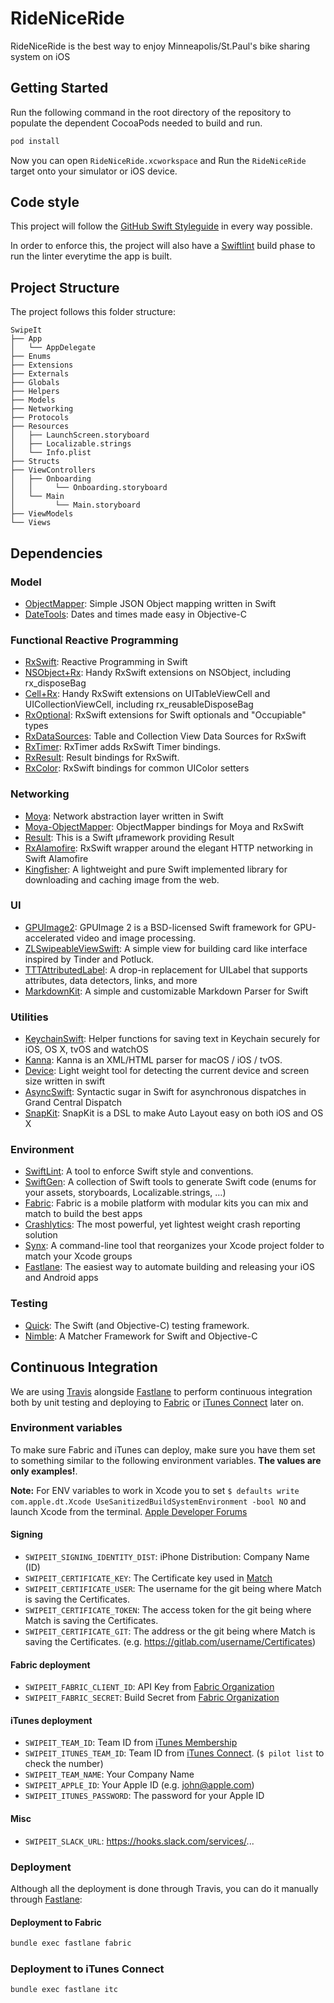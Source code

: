 # RideNiceRide
RideNiceRide is the best way to enjoy Minneapolis/St.Paul's bike sharing system on iOS


## Getting Started

Run the following command in the root directory of the repository to populate the dependent CocoaPods needed to build and run.
```bash
pod install
```
Now you can open `RideNiceRide.xcworkspace` and Run the `RideNiceRide` target onto your simulator or iOS device.

## Code style

This project will follow the [GitHub Swift Styleguide](https://github.com/github/swift-style-guide) in every way possible.

In order to enforce this, the project will also have a [Swiftlint](https://github.com/realm/SwiftLint) build phase to run the linter everytime the app is built.


## Project Structure

The project follows this folder structure:

```
SwipeIt
├── App
│   └── AppDelegate
├── Enums
├── Extensions
├── Externals
├── Globals
├── Helpers
├── Models
├── Networking
├── Protocols
├── Resources
│   ├── LaunchScreen.storyboard
│   ├── Localizable.strings
│   └── Info.plist
├── Structs
├── ViewControllers
│   ├── Onboarding
│   │     └── Onboarding.storyboard
│   └── Main
│         └── Main.storyboard
├── ViewModels
└── Views
```


## Dependencies

### Model

- [ObjectMapper](https://github.com/Hearst-DD/ObjectMapper): Simple JSON Object mapping written in Swift
- [DateTools](https://github.com/MatthewYork/DateTools): Dates and times made easy in Objective-C

### Functional Reactive Programming

- [RxSwift](https://github.com/ReactiveX/RxSwift): Reactive Programming in Swift
- [NSObject+Rx](https://github.com/RxSwiftCommunity/NSObject-Rx): Handy RxSwift extensions on NSObject, including rx_disposeBag
- [Cell+Rx](https://github.com/ivanbruel/Cell-Rx): Handy RxSwift extensions on UITableViewCell and UICollectionViewCell, including rx_reusableDisposeBag
- [RxOptional](https://github.com/RxSwiftCommunity/RxOptional): RxSwift extensions for Swift optionals and "Occupiable" types
- [RxDataSources](https://github.com/RxSwiftCommunity/RxDataSources): Table and Collection View Data Sources for RxSwift
- [RxTimer](https://github.com/ivanbruel/RxTimer): RxTimer adds RxSwift Timer bindings.
- [RxResult](https://github.com/ivanbruel/RxResult): Result bindings for RxSwift.
- [RxColor](https://github.com/ivanbruel/RxColor): RxSwift bindings for common UIColor setters

### Networking

- [Moya](https://github.com/Moya/Moya): Network abstraction layer written in Swift
- [Moya-ObjectMapper](https://github.com/ivanbruel/Moya-ObjectMapper): ObjectMapper bindings for Moya and RxSwift
- [Result](https://github.com/antitypical/Result): This is a Swift µframework providing Result
- [RxAlamofire](https://github.com/RxSwiftCommunity/RxAlamofire): RxSwift wrapper around the elegant HTTP networking in Swift Alamofire
- [Kingfisher](https://github.com/onevcat/Kingfisher): A lightweight and pure Swift implemented library for downloading and caching image from the web.

### UI

- [GPUImage2](https://github.com/BradLarson/GPUImage2): GPUImage 2 is a BSD-licensed Swift framework for GPU-accelerated video and image processing.
- [ZLSwipeableViewSwift](https://github.com/zhxnlai/ZLSwipeableViewSwift): A simple view for building card like interface inspired by Tinder and Potluck.
- [TTTAttributedLabel](https://github.com/TTTAttributedLabel/TTTAttributedLabel): A drop-in replacement for UILabel that supports attributes, data detectors, links, and more
- [MarkdownKit](https://github.com/ivanbruel/MarkdownKit): A simple and customizable Markdown Parser for Swift

### Utilities

- [KeychainSwift](https://github.com/marketplacer/keychain-swift): Helper functions for saving text in Keychain securely for iOS, OS X, tvOS and watchOS
- [Kanna](https://github.com/tid-kijyun/Kanna): Kanna is an XML/HTML parser for macOS / iOS / tvOS.
- [Device](https://github.com/Ekhoo/Device): Light weight tool for detecting the current device and screen size written in swift
- [AsyncSwift](https://github.com/duemunk/Async): Syntactic sugar in Swift for asynchronous dispatches in Grand Central Dispatch
- [SnapKit](https://github.com/SnapKit/SnapKit): SnapKit is a DSL to make Auto Layout easy on both iOS and OS X

### Environment

- [SwiftLint](https://github.com/realm/SwiftLint): A tool to enforce Swift style and conventions.
- [SwiftGen](https://github.com/AliSoftware/SwiftGen): A collection of Swift tools to generate Swift code (enums for your assets, storyboards, Localizable.strings, …)
- [Fabric](https://docs.fabric.io/apple/fabric/overview.html): Fabric is a mobile platform with modular kits you can mix and match to build the best apps
- [Crashlytics](https://fabric.io/kits/ios/crashlytics/install): The most powerful, yet lightest weight crash reporting solution
- [Synx](https://github.com/venmo/synx): A command-line tool that reorganizes your Xcode project folder to match your Xcode groups
- [Fastlane](https://github.com/fastlane/fastlane): The easiest way to automate building and releasing your iOS and Android apps

### Testing

- [Quick](https://github.com/Quick/Quick): The Swift (and Objective-C) testing framework.
- [Nimble](https://github.com/Quick/Nimble): A Matcher Framework for Swift and Objective-C

## Continuous Integration

We are using [Travis](https://travis-ci.org/ivanbruel/MVVM-Benchmark) alongside [Fastlane](https://fastlane.tools/) to perform continuous integration both by unit testing and deploying to [Fabric](https://fabric.io) or [iTunes Connect](https://itunesconnect.apple.com) later on.

### Environment variables

To make sure Fabric and iTunes can deploy, make sure you have them set to something similar to the following environment variables. **The values are only examples!**.

**Note:** For ENV variables to work in Xcode you to set `$ defaults write com.apple.dt.Xcode UseSanitizedBuildSystemEnvironment -bool NO` and launch Xcode from the terminal. [Apple Developer Forums](https://forums.developer.apple.com/thread/8451)

#### Signing

- `SWIPEIT_SIGNING_IDENTITY_DIST`: iPhone Distribution: Company Name (ID)
- `SWIPEIT_CERTIFICATE_KEY`: The Certificate key used in [Match](https://github.com/fastlane/fastlane/tree/master/match)
- `SWIPEIT_CERTIFICATE_USER`: The username for the git being where Match is saving the Certificates.
- `SWIPEIT_CERTIFICATE_TOKEN`: The access token for the git being where Match is saving the Certificates.
- `SWIPEIT_CERTIFICATE_GIT`: The address or the git being where Match is saving the Certificates. (e.g. https://gitlab.com/username/Certificates)

#### Fabric deployment

- `SWIPEIT_FABRIC_CLIENT_ID`: API Key from [Fabric Organization](https://www.fabric.io/settings/organizations)
- `SWIPEIT_FABRIC_SECRET`: Build Secret from [Fabric Organization](https://www.fabric.io/settings/organizations)

#### iTunes deployment

- `SWIPEIT_TEAM_ID`: Team ID from [iTunes Membership](https://developer.apple.com/account/#/membership)
- `SWIPEIT_ITUNES_TEAM_ID`: Team ID from [iTunes Connect](https://itunesconnect.apple.com/). (`$ pilot list` to check the number)
- `SWIPEIT_TEAM_NAME`: Your Company Name
- `SWIPEIT_APPLE_ID`: Your Apple ID (e.g. john@apple.com)
- `SWIPEIT_ITUNES_PASSWORD`: The password for your Apple ID

#### Misc

- `SWIPEIT_SLACK_URL`: https://hooks.slack.com/services/...

### Deployment

Although all the deployment is done through Travis, you can do it manually through [Fastlane](https://github.com/ivanbruel/SwipeIt/blob/master/fastlane/README.md):

#### Deployment to Fabric

```bash
bundle exec fastlane fabric
```

### Deployment to iTunes Connect

```bash
bundle exec fastlane itc
```

